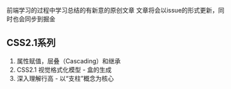 前端学习的过程中学习总结的有新意的原创文章
文章将会以issue的形式更新，同时也会同步到掘金
## CSS2.1系列

1. 属性赋值，层叠（Cascading）和继承
2. CSS2.1 视觉格式化模型 - 盒的生成
3. 深入理解行高 - 以“支柱”概念为核心